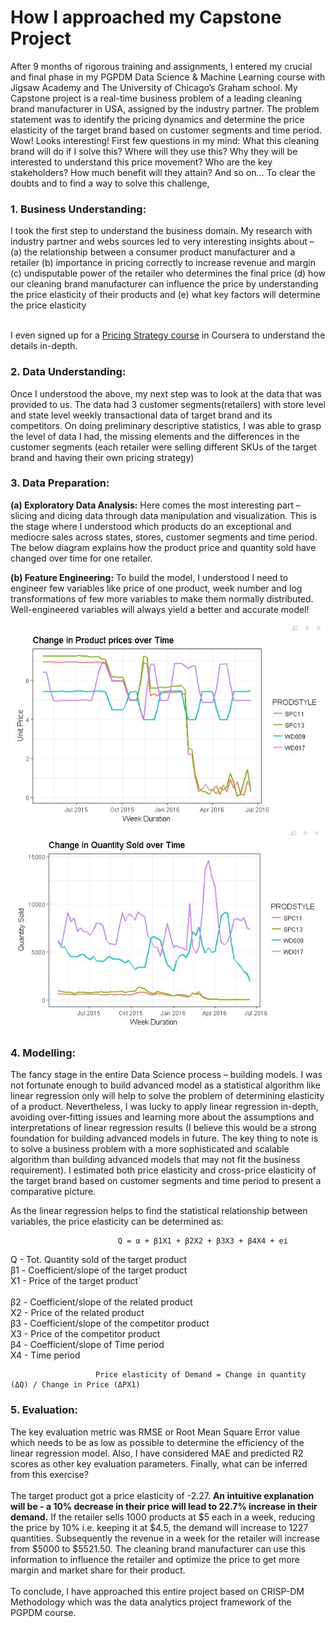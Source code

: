 <h1>How I approached my Capstone Project</h1>

After 9 months of rigorous training and assignments, I entered my crucial and final phase in my PGPDM Data Science & Machine Learning course with Jigsaw Academy and The University of Chicago’s Graham school. My Capstone project is a real-time business problem of a leading cleaning brand manufacturer in USA, assigned by the industry partner. The problem statement was to identify the pricing dynamics and determine the price elasticity of the target brand based on customer segments and time period. Wow! Looks interesting!
First few questions in my mind: What this cleaning brand will do if I solve this? Where will they use this? Why they will be interested to understand this price movement? Who are the key stakeholders? How much benefit will they attain? And so on…
To clear the doubts and to find a way to solve this challenge, 
<h3>1.	Business Understanding:</h3> I took the first step to understand the business domain. My research with industry partner and webs sources led to very interesting insights about – 
(a) the relationship between a consumer product manufacturer and a retailer 
(b) importance in pricing correctly to increase revenue and margin 
(c) undisputable power of the retailer who determines the final price 
(d) how our cleaning brand manufacturer can influence the price by understanding the price elasticity of their products and 
(e) what key factors will determine the price elasticity

<br/>I even signed up for a [Pricing Strategy course](https://www.coursera.org/learn/uva-darden-bcg-pricing-strategy-cost-economics) in Coursera to understand the details in-depth.

<h3>2.	Data Understanding:</h3> Once I understood the above, my next step was to look at the data that was provided to us. The data had 3 customer segments(retailers) with store level and state level weekly transactional data of target brand and its competitors. On doing preliminary descriptive statistics, I was able to grasp the level of data I had, the missing elements and the differences in the customer segments (each retailer were selling different SKUs of the target brand and having their own pricing strategy)

<h3>3.	Data Preparation:</h3> 
<b>(a)	Exploratory Data Analysis:</b> Here comes the most interesting part – slicing and dicing data through data manipulation and visualization. This is the stage where I understood which products do an exceptional and mediocre sales across states, stores, customer segments and time period. The below diagram explains how the product price and quantity sold have changed over time for one retailer. 
 

<b>(b)	Feature Engineering:</b> To build the model, I understood I need to engineer few variables like price of one product, week number and log transformations of few more variables to make them normally distributed. Well-engineered variables will always yield a better and accurate model!

<img src = "Images/1d.JPG">
<img src = "Images/1e.JPG">

<h3>4.	Modelling:</h3> The fancy stage in the entire Data Science process – building models. I was not fortunate enough to build advanced model as a statistical algorithm like linear regression only will help to solve the problem of determining elasticity of a product. Nevertheless, I was lucky to apply linear regression in-depth, avoiding over-fitting issues and learning more about the assumptions and interpretations of linear regression results (I believe this would be a strong foundation for building advanced models in future. The key thing to note is to solve a business problem with a more sophisticated and scalable algorithm than building advanced models that may not fit the business requirement). I estimated both price elasticity and cross-price elasticity of the target brand based on customer segments and time period to present a comparative picture.

As the linear regression helps to find the statistical relationship between variables, the price elasticity can be determined as:

                            Q = α + β1X1 + β2X2 + β3X3 + β4X4 + ei

Q - Tot. Quantity sold of the target product
<br/>β1 - Coefficient/slope of the target product
<br/>X1 - Price of the target product`	
<br/>β2 - Coefficient/slope of the related product
<br/>X2 - Price of the related product
<br/>β3 - Coefficient/slope of the competitor product
<br/>X3 - Price of the competitor product
<br/>β4 - Coefficient/slope of Time period
<br/>X4 - Time period

                       Price elasticity of Demand = Change in quantity (ΔQ) / Change in Price (ΔPX1)


<h3>5.	Evaluation:</h3> The key evaluation metric was RMSE or Root Mean Square Error value which needs to be as low as possible to determine the efficiency of the linear regression model. Also, I have considered MAE and predicted R2 scores as other key evaluation parameters.
Finally, what can be inferred from this exercise?  
<br/><br/>The target product got a price elasticity of -2.27. <b>An intuitive explanation will be - a 10% decrease in their price will lead to 22.7% increase in their demand.</b> If the retailer sells 1000 products at $5 each in a week, reducing the price by 10% i.e. keeping it at $4.5, the demand will increase to 1227 quantities. Subsequently the revenue in a week for the retailer will increase from $5000 to $5521.50. The cleaning brand manufacturer can use this information to influence the retailer and optimize the price to get more margin and market share for their product.
<br/><br/>To conclude, I have approached this entire project based on CRISP-DM Methodology which was the data analytics project framework of the PGPDM course. 
